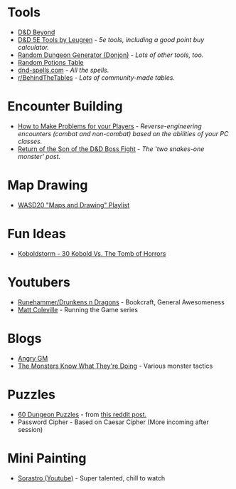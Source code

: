 # Tools

* [D&D Beyond](https://www.dndbeyond.com/) 
* [D&D 5E Tools by Leugren](http://1-dot-encounter-planner.appspot.com/) - *5e tools, including a good point buy calculator.*
* [Random Dungeon Generator (Donjon)](http://donjon.bin.sh/5e/dungeon/) - *Lots of other tools, too.*
* [Random Potions Table](https://www.reddit.com/r/DnDBehindTheScreen/comments/4btnkc/random_potions_table/)
* [dnd-spells.com](https://www.dnd-spells.com/) - *All the spells.*
* [r/BehindTheTables](https://www.reddit.com/r/BehindTheTables/) - *Lots of community-made tables.*

# Encounter Building

* [How to Make Problems for your Players](https://www.reddit.com/r/DnDBehindTheScreen/comments/87qx5j/how_to_make_problems_for_your_players_one_method/) - *Reverse-engineering encounters (combat and non-combat) based on the abilities of your PC classes.*
* [Return of the Son of the D&D Boss Fight](http://theangrygm.com/return-of-the-son-of-the-dd-boss-fight-now-in-5e/) - *The 'two snakes-one monster' post.*

# Map Drawing

* [WASD20 "Maps and Drawing" Playlist](https://www.youtube.com/watch?v=p1eo-SzLCcY&list=PLq8DIL0O-i-moL-cNFcTEgEVfIIfgSNO9)

# Fun Ideas

* [Koboldstorm - 30 Kobold Vs. The Tomb of Horrors](https://www.reddit.com/r/dndnext/comments/88igxe/koboldstorm_30_kobold_vs_the_tomb_of_horrors/)

# Youtubers

* [Runehammer/Drunkens n Dragons](https://www.youtube.com/channel/UCCh5vto8JFstb9Sma9zV25g) - Bookcraft, General Awesomeness
* [Matt Coleville](https://www.youtube.com/user/mcolville) - Running the Game series

# Blogs

* [Angry GM](http://theangrygm.com/)
* [The Monsters Know What They're Doing](http://themonstersknow.com/) - Various monster tactics

# Puzzles

* [60 Dungeon Puzzles](https://docs.google.com/document/d/1hfompGbslrV_YvQ4ktPnY7vg-_blkIZ72hPcXLEWZdQ/edit) - from [this reddit post.](https://www.reddit.com/r/DnD/comments/6ukgn9/60_dungeon_puzzles_for_you/)
* Password Cipher - Based on Caesar Cipher (More incoming after session)

# Mini Painting

* [Sorastro (Youtube)](https://www.youtube.com/user/Sorastro) - Super talented, chill to watch